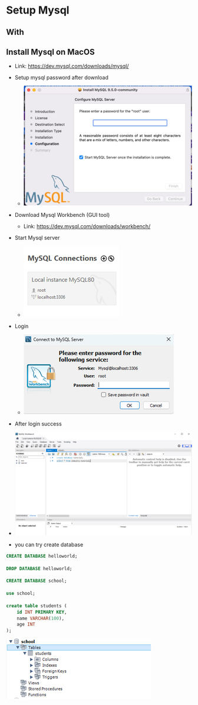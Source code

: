 # Setup Mysql 

## With 
## Install Mysql on MacOS
- Link: https://dev.mysql.com/downloads/mysql/

- Setup mysql password after download
  - ![setup-mysql-password.png](../resources/setup/setup-mysql-password.png)
- Download Mysql Workbench (GUI tool)
  - Link: https://dev.mysql.com/downloads/workbench/
- Start Mysql server
  - ![mysql-workbench-local-instance.png](../resources/setup/mysql-workbench-local-instance.png)

- Login
  - ![login-mysql-workbench.png](../resources/setup/login-mysql-workbench.png)
- After login success
- ![mysql-workbench-dashboard.png](../resources/setup/mysql-workbench-dashboard.png)

- you can try create database
```sql
CREATE DATABASE helloworld;
       
DROP DATABASE helloworld;
     
CREATE DATABASE school;

use school;
    
create table students (
    id INT PRIMARY KEY,
    name VARCHAR(100),
    age INT
);
```

![mysql-example-table.png](../resources/setup/mysql-example-table.png)